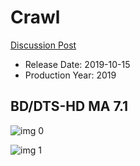# Crawl

[Discussion Post](https://www.avsforum.com/threads/bass-eq-for-filtered-movies.2995212/post-58644518)

* Release Date: 2019-10-15
* Production Year: 2019

## BD/DTS-HD MA 7.1

![img 0](https://i.imgur.com/FlYAjkP.jpg)

![img 1](https://i.imgur.com/BqkA9ei.png)


